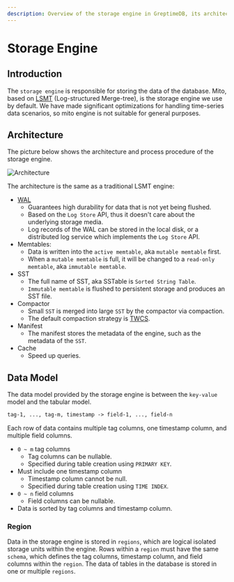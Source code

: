 ```yaml
---
description: Overview of the storage engine in GreptimeDB, its architecture, components, and data model.
---
```


# Storage Engine

## Introduction

The `storage engine` is responsible for storing the data of the database. Mito, based on [LSMT][1] (Log-structured Merge-tree), is the storage engine we use by default. We have made significant optimizations for handling time-series data scenarios, so mito engine is not suitable for general purposes.

## Architecture

The picture below shows the architecture and process procedure of the storage engine.

![Architecture](/storage-engine-arch.png)

The architecture is the same as a traditional LSMT engine:

- [WAL][2]
  - Guarantees high durability for data that is not yet being flushed.
  - Based on the `Log Store` API, thus it doesn't care about the underlying storage
    media.
  - Log records of the WAL can be stored in the local disk, or a distributed log service which
    implements the `Log Store` API.
- Memtables:
  - Data is written into the `active memtable`, aka `mutable memtable` first.
  - When a `mutable memtable` is full, it will be changed to a `read-only memtable`, aka `immutable memtable`.
- SST
  - The full name of SST, aka SSTable is `Sorted String Table`.
  - `Immutable memtable` is flushed to persistent storage and produces an SST file.
- Compactor
  - Small `SST` is merged into large `SST` by the compactor via compaction.
  - The default compaction strategy is [TWCS][3].
- Manifest
  - The manifest stores the metadata of the engine, such as the metadata of the `SST`.
- Cache
  - Speed up queries.

[1]: https://en.wikipedia.org/wiki/Log-structured_merge-tree
[2]: https://en.wikipedia.org/wiki/Write-ahead_logging
[3]: https://cassandra.apache.org/doc/latest/cassandra/operating/compaction/twcs.html

## Data Model

The data model provided by the storage engine is between the `key-value` model and the tabular model.

```txt
tag-1, ..., tag-m, timestamp -> field-1, ..., field-n
```

Each row of data contains multiple tag columns, one timestamp column, and multiple field columns.
- `0 ~ m` tag columns
  - Tag columns can be nullable.
  - Specified during table creation using `PRIMARY KEY`.
- Must include one timestamp column
  - Timestamp column cannot be null.
  - Specified during table creation using `TIME INDEX`.
- `0 ~ n` field columns
  - Field columns can be nullable.
- Data is sorted by tag columns and timestamp column.

### Region

Data in the storage engine is stored in `regions`, which are logical isolated storage units within the engine. Rows within a `region` must have the same `schema`, which defines the tag columns, timestamp column, and field columns within the `region`. The data of tables in the database is stored in one or multiple `regions`.
